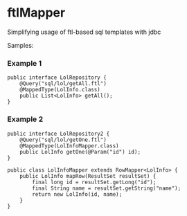 ftlMapper
=========

Simplifying usage of ftl-based sql templates with jdbc

Samples:

### Example 1
    public interface LolRepository {
        @Query("sql/lol/getAll.ftl")
        @MappedType(LolInfo.class)
        public List<LolInfo> getAll();
    }
    
### Example 2        
    public interface LolRepository2 {
        @Query("sql/lol/getOne.ftl")
        @MappedType(LolInfoMapper.class)
        public LolInfo getOne(@Param("id") id);
    }
    
    public class LolInfoMapper extends RowMapper<LolInfo> {
        public LolInfo mapRow(ResultSet resultSet) {
            final long id = resultSet.getLong("id");
            final String name = resultSet.getString("name");
            return new LolInfo(id, name);
        }
    }
